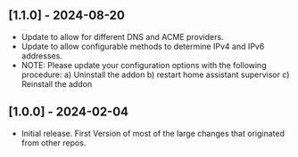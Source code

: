 <!-- https://developers.home-assistant.io/docs/add-ons/presentation#keeping-a-changelog -->

## [1.1.0] - 2024-08-20

- Update to allow for different DNS and ACME providers.
- Update to allow configurable methods to determine IPv4 and IPv6 addresses.
- NOTE: Please update your configuration options with the following procedure:
        a) Uninstall the addon
        b) restart home assistant supervisor
        c) Reinstall the addon


## [1.0.0] - 2024-02-04

- Initial release. First Version of most of the large changes that originated from other repos.
